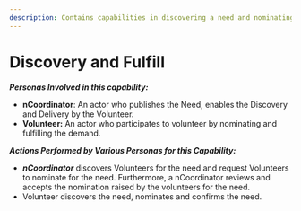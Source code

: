 ```yaml
---
description: Contains capabilities in discovering a need and nominating the need.
---
```


# Discovery and Fulfill

_**Personas Involved in this capability:**_

* **nCoordinator**: An actor who publishes the Need, enables the Discovery and Delivery by the Volunteer.&#x20;
* **Volunteer:** An actor who participates to volunteer by nominating and fulfilling the demand.

_**Actions Performed by Various Personas for this Capability:**_

* _**nCoordinator**_ discovers Volunteers for the need and request Volunteers to nominate for the need. Furthermore, a nCoordinator reviews and accepts the nomination raised by the volunteers for the need.&#x20;
* Volunteer discovers the need, nominates and confirms the need.&#x20;

<figure><img src="https://lh4.googleusercontent.com/E6vqCpp8P1bsM7fbc_-EAEsxC0G5F0Isd0bzsJuLz_wDio73pTZ4XFDgydf2VSUqEg3IMBPP1R0YGafvggij_lEuxd5sY0n7NDHZs2YE_C2x1__CmOGzdFkpC1Ai1sSJkCmmuGcgTYHwiMLgrDZNGqVcEvx6Tzl9AT4nFH-fiPr4zcRWLypaByCk" alt=""><figcaption></figcaption></figure>
